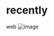 # recently
web
![image](https://user-images.githubusercontent.com/91528911/142364727-6d6f4a90-6dbd-4f8e-997e-732e29b9d7fa.png)
